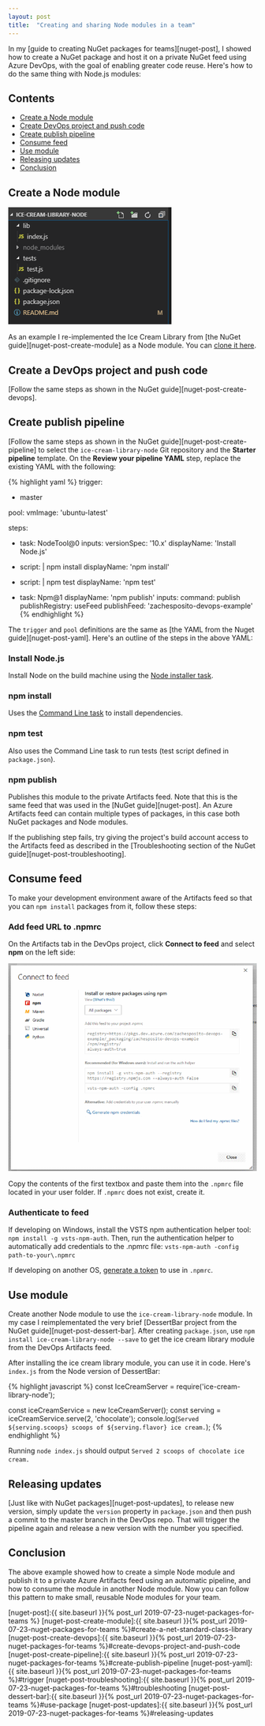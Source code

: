 ```yaml
---
layout: post
title:  "Creating and sharing Node modules in a team"
---
```


In my [guide to creating NuGet packages for teams][nuget-post], I showed how to create a NuGet package and host it on a private NuGet feed using Azure DevOps, with the goal of enabling greater code reuse. Here's how to do the same thing with Node.js modules:

## Contents
* [Create a Node module](#create-a-node-module)
* [Create DevOps project and push code](#create-devops-project-and-push-code)
* [Create publish pipeline](#create-publish-pipeline)
* [Consume feed](#consume-feed)
* [Use module](#use-module)
* [Releasing updates](#releasing-updates)
* [Conclusion](#conclusion)

## Create a Node module
![Module files](/static/img/ice-cream-library-node-files.png)

As an example I re-implemented the Ice Cream Library from [the NuGet guide][nuget-post-create-module] as a Node module. You can [clone it here](https://dev.azure.com/zachesposito-devops-example/_git/ice-cream-library-node).

## Create a DevOps project and push code

[Follow the same steps as shown in the NuGet guide][nuget-post-create-devops].

## Create publish pipeline

[Follow the same steps as shown in the NuGet guide][nuget-post-create-pipeline] to select the `ice-cream-library-node` Git repository and the **Starter pipeline** template. On the **Review your pipeline YAML** step, replace the existing YAML with the following:

{% highlight yaml %}
trigger:
- master

pool:
  vmImage: 'ubuntu-latest'

steps:
- task: NodeTool@0
  inputs:
    versionSpec: '10.x'
  displayName: 'Install Node.js'

- script: |
    npm install
  displayName: 'npm install'

- script: |
    npm test
  displayName: 'npm test'

- task: Npm@1
  displayName: 'npm publish'
  inputs:
    command: publish
    publishRegistry: useFeed
    publishFeed: 'zachesposito-devops-example'
{% endhighlight %}

The `trigger` and `pool` definitions are the same as [the YAML from the Nuget guide][nuget-post-yaml]. Here's an outline of the steps in the above YAML:

### Install Node.js

Install Node on the build machine using the [Node installer task](https://docs.microsoft.com/en-us/azure/devops/pipelines/tasks/tool/node-js?view=azure-devops).

### npm install

Uses the [Command Line task](https://docs.microsoft.com/en-us/azure/devops/pipelines/tasks/utility/command-line?view=azure-devops&tabs=yaml) to install dependencies.

### npm test

Also uses the Command Line task to run tests (test script defined in `package.json`).

### npm publish

Publishes this module to the private Artifacts feed. Note that this is the same feed that was used in the [NuGet guide][nuget-post]. An Azure Artifacts feed can contain multiple types of packages, in this case both NuGet packages and Node modules.

If the publishing step fails, try giving the project's build account access to the Artifacts feed as described in the [Troubleshooting section of the NuGet guide][nuget-post-troubleshooting]. 

## Consume feed

To make your development environment aware of the Artifacts feed so that you can `npm install` packages from it, follow these steps:

### Add feed URL to .npmrc

On the Artifacts tab in the DevOps project, click **Connect to feed** and select **npm** on the left side:

![npm connection instructions](/static/img/ice-cream-library-node-auth.png)

Copy the contents of the first textbox and paste them into the `.npmrc` file located in your user folder. If `.npmrc` does not exist, create it.

### Authenticate to feed

If developing on Windows, install the VSTS npm authentication helper tool: `npm install -g vsts-npm-auth`. Then, run the authentication helper to automatically add credentials to the .npmrc file: `vsts-npm-auth -config path-to-your\.npmrc`

If developing on another OS, [generate a token](https://docs.microsoft.com/en-us/azure/devops/artifacts/npm/npmrc?view=azure-devops&tabs=windows#linux-or-mac) to use in `.npmrc`.

## Use module

Create another Node module to use the `ice-cream-library-node` module. In my case I reimplementated the very brief [DessertBar project from the NuGet guide][nuget-post-dessert-bar]. After creating `package.json`, use `npm install ice-cream-library-node --save` to get the ice cream library module from the DevOps Artifacts feed.

After installing the ice cream library module, you can use it in code. Here's `index.js` from the Node version of DessertBar:

{% highlight javascript %}
const IceCreamServer = require('ice-cream-library-node');

const iceCreamService = new IceCreamServer();
const serving = iceCreamService.serve(2, 'chocolate');
console.log(`Served ${serving.scoops} scoops of ${serving.flavor} ice cream.`);
{% endhighlight %}

Running `node index.js` should output `Served 2 scoops of chocolate ice cream.`

## Releasing updates

[Just like with NuGet packages][nuget-post-updates], to release new version, simply update the `version` property in `package.json` and then push a commit to the master branch in the DevOps repo. That will trigger the pipeline again and release a new version with the number you specified.

## Conclusion

The above example showed how to create a simple Node module and publish it to a private Azure Artifacts feed using an automatic pipeline, and how to consume the module in another Node module. Now you can follow this pattern to make small, reusable Node modules for your team.


[nuget-post]:{{ site.baseurl }}{% post_url 2019-07-23-nuget-packages-for-teams %}
[nuget-post-create-module]:{{ site.baseurl }}{% post_url 2019-07-23-nuget-packages-for-teams %}#create-a-net-standard-class-library
[nuget-post-create-devops]:{{ site.baseurl }}{% post_url 2019-07-23-nuget-packages-for-teams %}#create-devops-project-and-push-code
[nuget-post-create-pipeline]:{{ site.baseurl }}{% post_url 2019-07-23-nuget-packages-for-teams %}#create-publish-pipeline
[nuget-post-yaml]:{{ site.baseurl }}{% post_url 2019-07-23-nuget-packages-for-teams %}#trigger
[nuget-post-troubleshooting]:{{ site.baseurl }}{% post_url 2019-07-23-nuget-packages-for-teams %}#troubleshooting
[nuget-post-dessert-bar]:{{ site.baseurl }}{% post_url 2019-07-23-nuget-packages-for-teams %}#use-package
[nuget-post-updates]:{{ site.baseurl }}{% post_url 2019-07-23-nuget-packages-for-teams %}#releasing-updates
